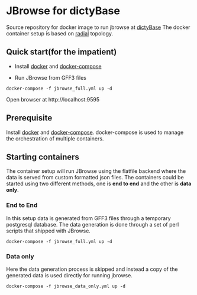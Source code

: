 # JBrowse for dictyBase
Source repository for docker image to run jbrowse at [dictyBase](http://dictybase.org)
The docker container setup is based on [radial](https://github.com/radial/docs)
topology. 

## Quick start(for the impatient)
* Install [docker](http://docker.io) and
[docker-compose](http://docs.docker.com/compose/install/)

* Run JBrowse from GFF3 files

```
docker-compose -f jbrowse_full.yml up -d
```

Open browser at http://localhost:9595


## Prerequisite
Install [docker](http://docker.io) and
[docker-compose](http://docs.docker.com/compose/install/). docker-compose is
used to manage the orchestration of multiple containers.

## Starting containers
The container setup will run JBrowse using the flatfile backend where the data
is served from custom formatted json files. The containers could be started
using two different methods, one is __end to end__ and the other is __data only__.

### End to End
In this setup data is generated from GFF3 files through a temporary postgresql
database. The data generation is done through a set of perl scripts that
shipped with JBrowse. 

```
docker-compose -f jbrowse_full.yml up -d
```

### Data only
Here the data generation process is skipped and instead a copy of the generated
data is used directly for running jbrowse. 

```
docker-compose -f jbrowse_data_only.yml up -d
```




